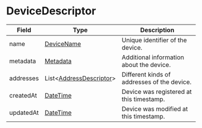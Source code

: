 # DeviceDescriptor

Field | Type | Description
--- | --- | --- 
name | [DeviceName](../primitives.md#devicename) | Unique identifier of the device.
metadata | [Metadata](../data-models/metadata.md) | Additional information about the device.
addresses | List<[AddressDescriptor](../data-models/address-descriptor.md)> | Different kinds of addresses of the device.
createdAt | [DateTime](../primitives.md#datetime) | Device was registered at this timestamp.
updatedAt | [DateTime](../primitives.md#datetime) | Device was modified at this timestamp.